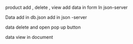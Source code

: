 <!-- Task : -->
product add , delete , view
add data in form
In json-server

<!-- Work Done : -->

Data add in db.json
add in json -server

data delete and open pop up button

data view in document   

<!-- Pop up not working proper -->